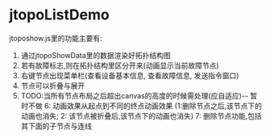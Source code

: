 # jtopoListDemo
jtoposhow.js里的功能主要有:
1. 通过jtopoShowData里的数据渲染好拓扑结构图
2. 若有故障标志,则在拓扑结构里区分开来(动画显示当前故障节点)
3. 右键节点出现菜单栏(查看设备基本信息, 查看故障信息, 发送指令窗口)
4. 节点可以折叠与展开
5. TODO:当所有节点布局之后超出canvas的高度的时候需处理(应自适应)-- 暂时不做
6: 动画效果从起点到不同的终点动画效果 (1:删除节点之后,该节点下的动画也消失; 2: 该节点被折叠后,该节点下的动画也消失)
7: 删除节点功能,包括其下面的子节点与连线
